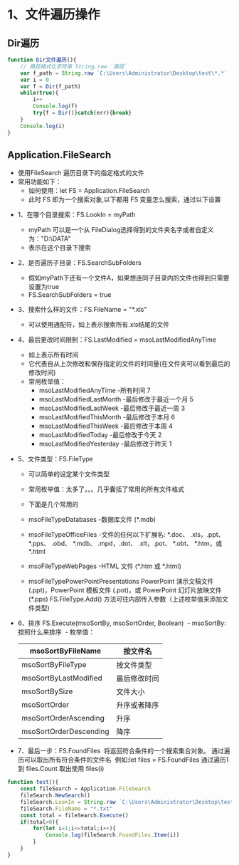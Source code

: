 # 1、文件遍历操作

## Dir遍历

```javascript
function Dir文件遍历(){
	// 路径格式化字符串 String.raw `路径`
	var f_path = String.raw `C:\Users\Administrator\Desktop\test\*.*`
	var i = 0
	var f = Dir(f_path)
	while(true){
		i++
		Console.log(f)
		try{f = Dir()}catch(err){break}
	}
	Console.log(i)
}
```

##  Application.FileSearch
* 使用FileSearch 遍历目录下的指定格式的文件
* 常用功能如下：
  	* 如何使用：let FS = Application.FileSearch
  	* 此时 FS 即为一个搜索对象,以下都用 FS 变量怎么搜索，通过以下设置
- 1、在哪个目录搜索：FS.LookIn = myPath
  	* myPath 可以是一个从 FileDialog选择得到的文件夹名字或者自定义为："D:\\DATA"
  	* 表示在这个目录下搜索
  
- 2、是否遍历子目录：FS.SearchSubFolders
  	* 假如myPath下还有一个文件A，如果想连同子目录内的文件也得到只需要设置为true
  	* FS.SearchSubFolders = true
  
- 3、搜索什么样的文件：FS.FileName = "*.xls"
  	* 可以使用通配符，如上表示搜索所有.xls结尾的文件
  
- 4、最后更改时间限制：FS.LastModified = msoLastModifiedAnyTime
	* 如上表示所有时间
	* 它代表自从上次修改和保存指定的文件的时间量(在文件夹可以看到最后的修改时间)
	* 常用枚举值：
		* msoLastModifiedAnyTime		-所有时间 				7
		* msoLastModifiedLastMonth	-最后修改于最近一个月		5
		* msoLastModifiedLastWeek	-最后修改于最近一周		3
		* msoLastModifiedThisMonth	-最后修改于本月			6
		* msoLastModifiedThisWeek	-最后修改于本周			4
		* msoLastModifiedToday		-最后修改于今天			2
		* msoLastModifiedYesterday	-最后修改于昨天			1

- 5、文件类型：FS.FileType
	* 可以简单的设定某个文件类型
	
	* 常用枚举值：太多了。。。几乎囊括了常用的所有文件格式
	
	* 下面是几个常用的
	
	* msoFileTypeDatabases 	-数据库文件 (*.mdb)
	
	* msoFileTypeOfficeFiles	-文件的任何以下扩展名: *.doc、 .xls，.ppt、 *.pps、 .obd、 *.mdb、 .mpd，.dot、 .xlt，.pot、 *.obt、 *.htm，或 *.html
  
  * msoFileTypeWebPages		-HTML 文件 (*.htm 或 *.html)
  
  * msoFileTypePowerPointPresentations
    PowerPoint 演示文稿文件 (.ppt)，PowerPoint 模板文件 (.pot)，或 PowerPoint 幻灯片放映文件 (*.pps)
    FS.FileType.Add() 方法可往内部传入参数（上述枚举值来添加文件类型)
  
    
  
- 6、排序 FS.Execute(msoSortBy, msoSortOrder, Boolean)
  ​	- msoSortBy:按照什么来排序
  ​	- 枚举值：

  | msoSortByFileName      | 按文件名     |
  | ---------------------- | ------------ |
  | msoSortByFileType      | 按文件类型   |
  | msoSortByLastModified  | 最后修改时间 |
  | msoSortBySize          | 文件大小     |
  | msoSortOrder           | 升序或者降序 |
  | msoSortOrderAscending  | 升序         |
  | msoSortOrderDescending | 降序         |

  

- 7、最后一步：FS.FoundFiles
​	将返回符合条件的一个搜索集合对象。
​	通过遍历可以取出所有符合条件的文件名
​	例如:let files = FS.FoundFiles
​	通过遍历1 到 files.Count 取出使用 files(i)

```javascript
function test(){
	const fileSearch = Application.FileSearch
	fileSearch.NewSearch()
	fileSearch.LookIn = String.raw `C:\Users\Administrator\Desktop\test`
	fileSearch.FileName = "*.txt"
	const total = fileSearch.Execute() 
	if(total>0){
		for(let i=1;i<=total;i++){
			Console.log(fileSearch.FoundFiles.Item(i))
		}
	}
}
```